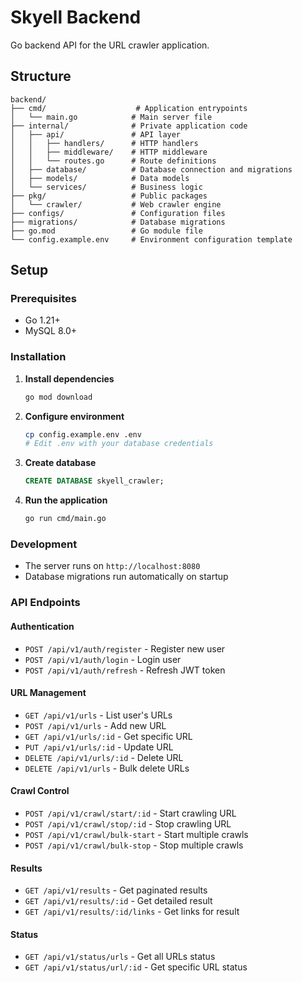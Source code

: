 # Skyell Backend

Go backend API for the URL crawler application.

## Structure

```
backend/
├── cmd/                    # Application entrypoints
│   └── main.go            # Main server file
├── internal/              # Private application code
│   ├── api/               # API layer
│   │   ├── handlers/      # HTTP handlers
│   │   ├── middleware/    # HTTP middleware
│   │   └── routes.go      # Route definitions
│   ├── database/          # Database connection and migrations
│   ├── models/            # Data models
│   └── services/          # Business logic
├── pkg/                   # Public packages
│   └── crawler/           # Web crawler engine
├── configs/               # Configuration files
├── migrations/            # Database migrations
├── go.mod                 # Go module file
└── config.example.env     # Environment configuration template
```

## Setup

### Prerequisites
- Go 1.21+
- MySQL 8.0+

### Installation

1. **Install dependencies**
   ```bash
   go mod download
   ```

2. **Configure environment**
   ```bash
   cp config.example.env .env
   # Edit .env with your database credentials
   ```

3. **Create database**
   ```sql
   CREATE DATABASE skyell_crawler;
   ```

4. **Run the application**
   ```bash
   go run cmd/main.go
   ```

### Development

- The server runs on `http://localhost:8080`
- Database migrations run automatically on startup

### API Endpoints

#### Authentication
- `POST /api/v1/auth/register` - Register new user
- `POST /api/v1/auth/login` - Login user
- `POST /api/v1/auth/refresh` - Refresh JWT token

#### URL Management
- `GET /api/v1/urls` - List user's URLs
- `POST /api/v1/urls` - Add new URL
- `GET /api/v1/urls/:id` - Get specific URL
- `PUT /api/v1/urls/:id` - Update URL
- `DELETE /api/v1/urls/:id` - Delete URL
- `DELETE /api/v1/urls` - Bulk delete URLs

#### Crawl Control
- `POST /api/v1/crawl/start/:id` - Start crawling URL
- `POST /api/v1/crawl/stop/:id` - Stop crawling URL
- `POST /api/v1/crawl/bulk-start` - Start multiple crawls
- `POST /api/v1/crawl/bulk-stop` - Stop multiple crawls

#### Results
- `GET /api/v1/results` - Get paginated results
- `GET /api/v1/results/:id` - Get detailed result
- `GET /api/v1/results/:id/links` - Get links for result

#### Status
- `GET /api/v1/status/urls` - Get all URLs status
- `GET /api/v1/status/url/:id` - Get specific URL status
